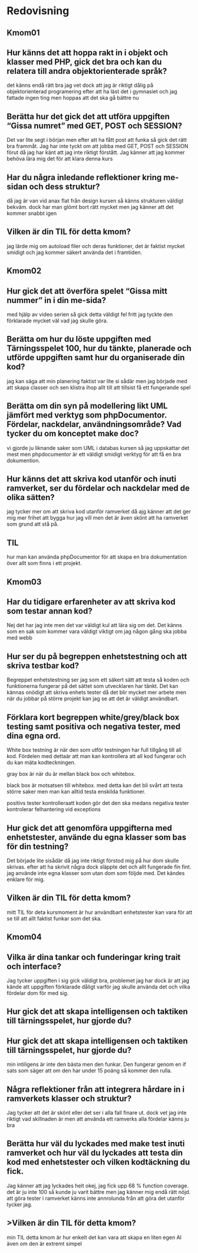 ---
...
Redovisning
=========================



Kmom01
-------------------------

<h2>Hur känns det att hoppa rakt in i objekt och klasser med PHP, gick det bra och kan du relatera till andra objektorienterade språk?</h2>
<p>det känns endå rätt bra jag vet dock att jag är riktigt dålig på objektorienterad programering efter att ha läst det i gymnasiet och jag fattade ingen ting men hoppas att det ska gå bättre nu</p>

<h2>Berätta hur det gick det att utföra uppgiften “Gissa numret” med GET, POST och SESSION?</h2>
<p>Det var lite segt i början men efter att ha fått post att funka så gick det rätt bra frammåt. Jag har inte tyckt om att jobba med GET, POST och SESSION förut
då jag har känt att jag inte riktigt förstått. Jag känner att jag kommer behöva lära mig det för att klara denna kurs</p>

<h2>Har du några inledande reflektioner kring me-sidan och dess struktur?</h2>
<p>då jag är van vid anax flat från design kursen så känns strukturen väldigt bekväm. dock har man glömt bort rätt mycket men jag känner att det kommer snabbt igen</p>

<h2>Vilken är din TIL för detta kmom?</h2>
<p>jag lärde mig om autoload filer och deras funktioner, det är faktist mycket smidigt och jag kommer säkert använda det i framtiden.</p>



Kmom02
-------------------------

<h2>Hur gick det att överföra spelet “Gissa mitt nummer” in i din me-sida?</h2>
<p>med hjälp av video serien så gick detta väldigt fel fritt jag tyckte den förklarade mycket väl vad jag skulle göra.</p>

<h2>Berätta om hur du löste uppgiften med Tärningsspelet 100, hur du tänkte, planerade och utförde uppgiften samt hur du organiserade din kod?</h2>
<p>jag kan säga att min planering faktist var lite si sådär men jag började med att skapa classer och sen klistra ihop allt till att tillsist få ett fungerande spel</p>

<h2>Berätta om din syn på modellering likt UML jämfört med verktyg som phpDocumentor. Fördelar, nackdelar, användningsområde? Vad tycker du om konceptet make doc?</h2>
<p>vi gjorde ju liknande saker som UML i databas kursen så jag uppskattar det mest men phpdocumentor är ett väldigt smidigt verktyg för att få en bra dokumention.</p>

<h2>Hur känns det att skriva kod utanför och inuti ramverket, ser du fördelar och nackdelar med de olika sätten?</h2>
<p>jag tycker mer om att skriva kod utanför ramverket då ajg känner att det ger mig mer frihet att bygga hur jag vill men det är även skönt att ha ramverket som grund att stå på.</p>

<h2>TIL</h2>
<p>hur man kan använda phpDocumentor för att skapa en bra dokumentation över allt som finns i ett projekt.</p>


Kmom03
-------------------------

<h2>Har du tidigare erfarenheter av att skriva kod som testar annan kod?</h2>
<p>Nej det har jag inte men det var väldigt kul att lära sig om det. Det känns som en sak som kommer vara väldigt viktigt om jag någon gång ska jobba med webb</p>

<h2>Hur ser du på begreppen enhetstestning och att skriva testbar kod?</h2>
<p>Begreppet enhetstestning ser jag som ett säkert sätt att testa så koden och funktionerna fungerar på det sättet som utvecklaren har tänkt.
Det kan kännas onödigt att skriva enhets tester då det blir mycket mer arbete men när du jobbar på större projekt kan jag se att det är väldigt användbart.</p>

<h2>Förklara kort begreppen white/grey/black box testing samt positiva och negativa tester, med dina egna ord.</h2>
<p>White box testning är när den som utför testningen har full tillgång till all kod. Fördelen med dettaär att man kan kontrollera att all kod fungerar och du kan mäta kodteckningen.

gray box är när du är mellan black box och whitebox.

black box är motsatsen till whitebox. med detta kan det bli svårt att testa större saker men man kan alltid testa enskilda funktioner.

positivs tester kontrolleraatt koden gör det den ska medans negativa tester kontrolerar felhantering vid exceptions
</p>

<h2>Hur gick det att genomföra uppgifterna med enhetstester, använde du egna klasser som bas för din testning?</h2>
<p>Det började lite sisådär då jag inte riktigt förstod mig på hur dom skulle skrivas. efter att ha skrivit några dock släppte det och allt fungerade fin fint.
jag använde inte egna klasser som utan dom som följde med. Det kändes enklare för mig.</p>

<h2>Vilken är din TIL för detta kmom?</h2>
<p>mitt TIL för deta kursmoment är hur användbart enhetstester kan vara för att se till att allt faktist funkar som det ska.</p>


Kmom04
-------------------------

<h2>Vilka är dina tankar och funderingar kring trait och interface?</h2>
<p>Jag tycker uppgiften i sig gick väldigt bra, problemet jag har dock är att jag kände att uppgiften förklarade dåligt varför jag skulle använda det
och vilka fördelar dom för med sig.</p>

<h2>Hur gick det att skapa intelligensen och taktiken till tärningsspelet, hur gjorde du?</h2>
<p></p>

<h2>Hur gick det att skapa intelligensen och taktiken till tärningsspelet, hur gjorde du?</h2>
<p>min intiligens är inte den bästa men den funkar. Den fungerar genom en if sats som säger att om den har under 15 poäng så kommer den rulla.</p>

<h2>Några reflektioner från att integrera hårdare in i ramverkets klasser och struktur?</h2>
<p>Jag tycker att det är skönt eller det ser i alla fall finare ut. dock vet jag inte riktigt vad skillnaden är men att använda ett ramverks alla fördelar känns ju bra</p>

<h2>Berätta hur väl du lyckades med make test inuti ramverket och hur väl du lyckades att testa din kod med enhetstester och vilken kodtäckning du fick.</h2>
<p>Jag känner att jag lyckades helt okej, jag fick upp 68 % function coverage. det är ju inte 100 så kunde ju varit bättre men jag känner mig endå rätt nöjd.
att göra tester i ramverket känns inte annrolunda från att göra det utanför tycker jag.</p>

<h2>>Vilken är din TIL för detta kmom?</h2>
<p>min TIL detta kmom är hur enkelt det kan vara att skapa en liten egen AI även om den är extremt simpel</p>
